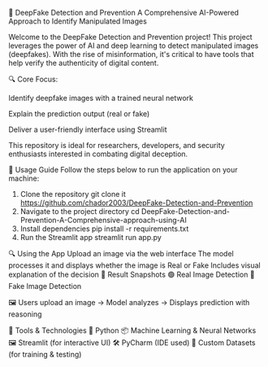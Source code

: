 🧠 DeepFake Detection and Prevention
A Comprehensive AI-Powered Approach to Identify Manipulated Images

Welcome to the DeepFake Detection and Prevention project!
This project leverages the power of AI and deep learning to detect manipulated images (deepfakes). With the rise of misinformation, it's critical to have tools that help verify the authenticity of digital content.

🔍 Core Focus:

Identify deepfake images with a trained neural network

Explain the prediction output (real or fake)

Deliver a user-friendly interface using Streamlit

This repository is ideal for researchers, developers, and security enthusiasts interested in combating digital deception.

🚀 Usage Guide
Follow the steps below to run the application on your machine:
1. Clone the repository
git clone it https://github.com/chador2003/DeepFake-Detection-and-Prevention
2. Navigate to the project directory
cd DeepFake-Detection-and-Prevention-A-Comprehensive-approach-using-AI
3. Install dependencies
pip install -r requirements.txt
4. Run the Streamlit app
streamlit run app.py

🔍 Using the App
Upload an image via the web interface
The model processes it and displays whether the image is Real or Fake
Includes visual explanation of the decision
📸 Result Snapshots
🟢 Real Image Detection	🔴 Fake Image Detection
	
🖼️ Users upload an image → Model analyzes → Displays prediction with reasoning

🧰 Tools & Technologies
🧠 Python
📦 Machine Learning & Neural Networks
🖼️ Streamlit (for interactive UI)
🛠️ PyCharm (IDE used)
📁 Custom Datasets (for training & testing)
